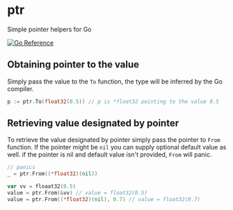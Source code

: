 # ptr
Simple pointer helpers for Go

[![Go Reference](https://pkg.go.dev/badge/github.com/candiduslynx/ptr.svg)](https://pkg.go.dev/github.com/candiduslynx/ptr)

## Obtaining pointer to the value

Simply pass the value to the `To` function, the type will be inferred by the Go compiler.

```go
p := ptr.To(float32(0.5)) // p is *float32 pointing to the value 0.5
```

## Retrieving value designated by pointer

To retrieve the value designated by pointer simply pass the pointer to `From` function.
If the pointer might be `nil` you can supply optional default value as well.
if the pointer is nil and default value isn't provided, `From` will panic.

```go
// panics
_ = ptr.From((*float32)(nil))

var vv = floaat32(0.5)
value = ptr.From(&vv) // value = float32(0.5)
value = ptr.From((*float32)(nil), 0.7) // value = float32(0.7)
```